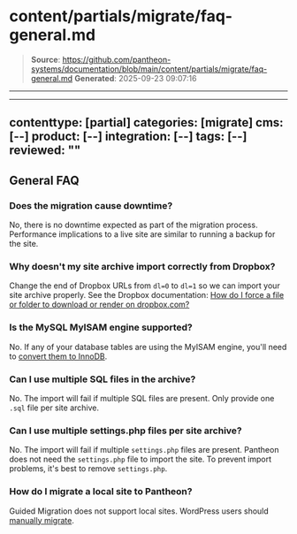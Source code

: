 # content/partials/migrate/faq-general.md

> **Source**: https://github.com/pantheon-systems/documentation/blob/main/content/partials/migrate/faq-general.md
> **Generated**: 2025-09-23 09:07:16

---

---
contenttype: [partial]
categories: [migrate]
cms: [--]
product: [--]
integration: [--]
tags: [--]
reviewed: ""
---

## General FAQ

### Does the migration cause downtime?

No, there is no downtime expected as part of the migration process. Performance implications to a live site are similar to running a backup for the site.

### Why doesn't my site archive import correctly from Dropbox?

Change the end of Dropbox URLs from `dl=0` to `dl=1` so we can import your site archive properly. See the Dropbox documentation: [How do I force a file or folder to download or render on dropbox.com?](https://help.dropbox.com/share/force-download)

### Is the MySQL MyISAM engine supported?

No. If any of your database tables are using the MyISAM engine, you'll need to [convert them to InnoDB](/guides/mariadb-mysql/myisam-to-innodb).

### Can I use multiple SQL files in the archive?

No. The import will fail if multiple SQL files are present. Only provide one `.sql` file per site archive.

### Can I use multiple settings.php files per site archive?

No. The import will fail if multiple `settings.php` files are present. Pantheon does not need the `settings.php` file to import the site. To prevent import problems, it's best to remove `settings.php`.

### How do I migrate a local site to Pantheon?

Guided Migration does not support local sites. WordPress users should [manually migrate](/migrate-manual).
